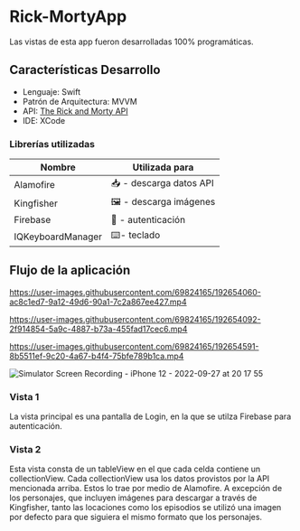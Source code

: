 # Rick-MortyApp

Las vistas de esta app fueron desarrolladas 100% programáticas.


## Características Desarrollo

- Lenguaje: Swift
-  Patrón de Arquitectura: MVVM
-  API: [The Rick and Morty API](https://rickandmortyapi.com)
-  IDE: XCode

### Librerías utilizadas

|     Nombre        |     Utilizada para     |
| ----------------- | -----------------------|
| Alamofire         | 📥 - descarga datos API|
| Kingfisher        | 🖼️ - descarga imágenes |
| Firebase          | 🔑 - autenticación     |
| IQKeyboardManager | ⌨️- teclado            |

## Flujo de la aplicación 


https://user-images.githubusercontent.com/69824165/192654060-ac8c1ed7-9a12-49d6-90a1-7c2a867ee427.mp4


https://user-images.githubusercontent.com/69824165/192654092-2f914854-5a9c-4887-b73a-455fad17cec6.mp4


https://user-images.githubusercontent.com/69824165/192654591-8b5511ef-9c20-4a67-b4f4-75bfe789b1ca.mp4

![Simulator Screen Recording - iPhone 12 - 2022-09-27 at 20 17 55](https://user-images.githubusercontent.com/69824165/192655572-94e8ace7-f0d8-4a3c-b2ac-d4029eeeb61b.gif)



### Vista 1
La vista principal es una pantalla de Login, en la que se utilza Firebase para autenticación.


### Vista 2
Esta vista consta de un tableView en el que cada celda contiene un collectionView. Cada collectionView usa los datos provistos por la API mencionada arriba. Estos lo trae por medio de Alamofire. A excepción de los personajes, que incluyen imágenes para descargar a través de Kingfisher, tanto las locaciones como los episodios se utilizó una imagen por defecto para que siguiera el mismo formato que los personajes.

